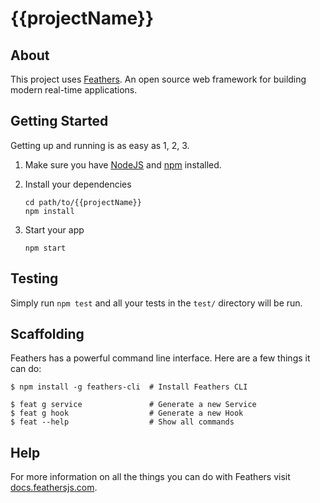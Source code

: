 # {{projectName}}

> 

## About

This project uses [Feathers](http://feathersjs.com). An open source web framework for building modern real-time applications.

## Getting Started

Getting up and running is as easy as 1, 2, 3.

1. Make sure you have [NodeJS](https://nodejs.org/) and [npm](https://www.npmjs.com/) installed.
2. Install your dependencies

    ```
    cd path/to/{{projectName}}
    npm install
    ```

3. Start your app

    ```
    npm start
    ```

## Testing

Simply run `npm test` and all your tests in the `test/` directory will be run.

## Scaffolding

Feathers has a powerful command line interface. Here are a few things it can do:

```
$ npm install -g feathers-cli  # Install Feathers CLI

$ feat g service               # Generate a new Service
$ feat g hook                  # Generate a new Hook
$ feat --help                  # Show all commands
```

## Help

For more information on all the things you can do with Feathers visit [docs.feathersjs.com](http://docs.feathersjs.com).
